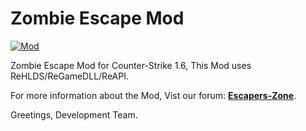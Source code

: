 # Zombie Escape Mod

[![Mod](https://img.shields.io/badge/Version-1.4-red.svg)](https://escapers-zone.net/viewtopic.php?f=6&t=6)

Zombie Escape Mod for Counter-Strike 1.6, This Mod uses ReHLDS/ReGameDLL/ReAPI.

For more information about the Mod, Vist our forum: [**Escapers-Zone**](https://escapers-zone.net/).

Greetings, Development Team.
